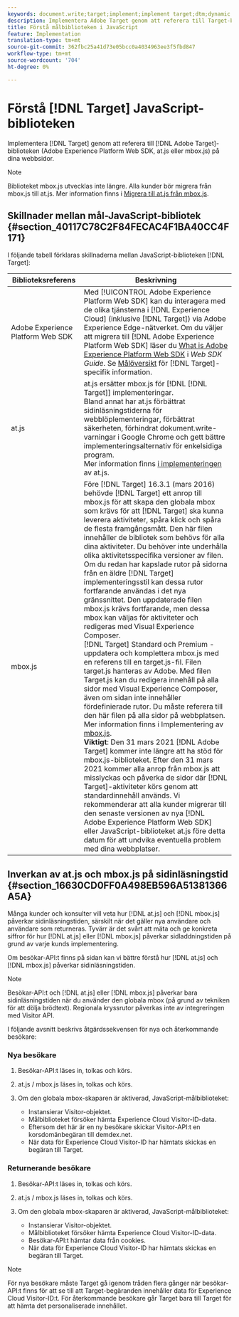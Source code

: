 ```yaml
---
keywords: document.write;target;implement;implement target;dtm;dynamic tag management;at.js;mbox.js;target.js;mbox;adobe experience platform web skd;aep web sdk;web sdk
description: Implementera Adobe Target genom att referera till Target-biblioteken (at.js eller mbox.js) på dina webbsidor.
title: Förstå målbiblioteken i JavaScript
feature: Implementation
translation-type: tm+mt
source-git-commit: 362fbc25a41d73e05bcc0a4034963ee3f5fbd847
workflow-type: tm+mt
source-wordcount: '704'
ht-degree: 0%

---
```



# Förstå [!DNL Target] JavaScript-biblioteken

Implementera [!DNL Target] genom att referera till [!DNL Adobe Target]-biblioteken (Adobe Experience Platform Web SDK, at.js eller mbox.js) på dina webbsidor.

>[!NOTE]
>
>Biblioteket mbox.js utvecklas inte längre. Alla kunder bör migrera från mbox.js till at.js. Mer information finns i [Migrera till at.js från mbox.js](/help/c-implementing-target/c-implementing-target-for-client-side-web/t-mbox-download/c-target-atjs-implementation/target-migrate-atjs.md#task_DE55DCE9AC2F49728395665DE1B1E6EA).

## Skillnader mellan mål-JavaScript-bibliotek {#section_40117C78C2F84FECAC4F1BA40CC4F171}

I följande tabell förklaras skillnaderna mellan JavaScript-biblioteken [!DNL Target]:

| Biblioteksreferens | Beskrivning |
|--- |--- |
| Adobe Experience Platform Web SDK | Med [!UICONTROL Adobe Experience Platform Web SDK] kan du interagera med de olika tjänsterna i [!DNL Experience Cloud] (inklusive [!DNL Target]) via Adobe Experience Edge-nätverket. Om du väljer att migrera till [!DNL Adobe Experience Platform Web SDK] läser du [What is Adobe Experience Platform Web SDK](https://experienceleague.adobe.com/docs/experience-platform/edge/home.html) i *Web SDK Guide*. Se [Målöversikt](https://experienceleague.adobe.com/docs/experience-platform/edge/personalization/adobe-target/target-overview.html) för [!DNL Target]-specifik information. |
| at.js | at.js ersätter mbox.js för [!DNL [!DNL Target]] implementeringar.<br>Bland annat har at.js förbättrat sidinläsningstiderna för webblöplementeringar, förbättrat säkerheten, förhindrat dokument.write-varningar i Google Chrome och gett bättre implementeringsalternativ för enkelsidiga program.<br>Mer information finns  [i implementeringen](/help/c-implementing-target/c-implementing-target-for-client-side-web/t-mbox-download/c-target-atjs-implementation/target-atjs-implementation.md) av at.js. |
| mbox.js | Före [!DNL Target] 16.3.1 (mars 2016) behövde [!DNL Target] ett anrop till mbox.js för att skapa den globala mbox som krävs för att [!DNL Target] ska kunna leverera aktiviteter, spåra klick och spåra de flesta framgångsmått. Den här filen innehåller de bibliotek som behövs för alla dina aktiviteter. Du behöver inte underhålla olika aktivitetsspecifika versioner av filen.<br>Om du redan har kapslade rutor på sidorna från en äldre  [!DNL Target] implementeringsstil kan dessa rutor fortfarande användas i det nya gränssnittet. Den uppdaterade filen mbox.js krävs fortfarande, men dessa mbox kan väljas för aktiviteter och redigeras med Visual Experience Composer.<br>[!DNL Target] Standard och Premium - uppdatera och komplettera mbox.js med en referens till en target.js-fil. Filen target.js hanteras av Adobe. Med filen Target.js kan du redigera innehåll på alla sidor med Visual Experience Composer, även om sidan inte innehåller fördefinierade rutor. Du måste referera till den här filen på alla sidor på webbplatsen.<br>Mer information finns i Implementering av  [mbox.js](/help/c-implementing-target/c-implementing-target-for-client-side-web/t-mbox-download/mbox-download.md).<br>**Viktigt**: Den 31 mars 2021  [!DNL Adobe Target] kommer inte längre att ha stöd för mbox.js-biblioteket. Efter den 31 mars 2021 kommer alla anrop från mbox.js att misslyckas och påverka de sidor där [!DNL Target]-aktiviteter körs genom att standardinnehåll används. Vi rekommenderar att alla kunder migrerar till den senaste versionen av nya [!DNL Adobe Experience Platform Web SDK] eller JavaScript-biblioteket at.js före detta datum för att undvika eventuella problem med dina webbplatser.<br> |

## Inverkan av at.js och mbox.js på sidinläsningstid {#section_16630CD0FF0A498EB596A51381366A5A}

Många kunder och konsulter vill veta hur [!DNL at.js] och [!DNL mbox.js] påverkar sidinläsningstiden, särskilt när det gäller nya användare och användare som returneras. Tyvärr är det svårt att mäta och ge konkreta siffror för hur [!DNL at.js] eller [!DNL mbox.js] påverkar sidladdningstiden på grund av varje kunds implementering.

Om besökar-API:t finns på sidan kan vi bättre förstå hur [!DNL at.js] och [!DNL mbox.js] påverkar sidinläsningstiden.

>[!NOTE]
>
>Besökar-API:t och [!DNL at.js] eller [!DNL mbox.js] påverkar bara sidinläsningstiden när du använder den globala mbox (på grund av tekniken för att dölja brödtext). Regionala kryssrutor påverkas inte av integreringen med Visitor API.

I följande avsnitt beskrivs åtgärdssekvensen för nya och återkommande besökare:

### Nya besökare

1. Besökar-API:t läses in, tolkas och körs.
1. at.js / mbox.js läses in, tolkas och körs.
1. Om den globala mbox-skaparen är aktiverad, JavaScript-målbiblioteket:

   * Instansierar Visitor-objektet.
   * Målbiblioteket försöker hämta Experience Cloud Visitor-ID-data.
   * Eftersom det här är en ny besökare skickar Visitor-API:t en korsdomänbegäran till demdex.net.
   * När data för Experience Cloud Visitor-ID har hämtats skickas en begäran till Target.

### Returnerande besökare

1. Besökar-API:t läses in, tolkas och körs.
1. at.js / mbox.js läses in, tolkas och körs.
1. Om den globala mbox-skaparen är aktiverad, JavaScript-målbiblioteket:

   * Instansierar Visitor-objektet.
   * Målbiblioteket försöker hämta Experience Cloud Visitor-ID-data.
   * Besökar-API:t hämtar data från cookies.
   * När data för Experience Cloud Visitor-ID har hämtats skickas en begäran till Target.

>[!NOTE]
>
>För nya besökare måste Target gå igenom tråden flera gånger när besökar-API:t finns för att se till att Target-begäranden innehåller data för Experience Cloud Visitor-ID:t. För återkommande besökare går Target bara till Target för att hämta det personaliserade innehållet.
